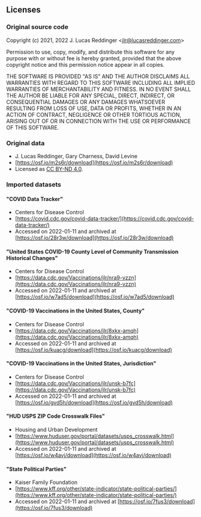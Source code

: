 ## Licenses

### Original source code
Copyright (c) 2021, 2022 J. Lucas Reddinger &lt;jlr@lucasreddinger.com&gt;

Permission to use, copy, modify, and distribute this software for any
purpose with or without fee is hereby granted, provided that the above
copyright notice and this permission notice appear in all copies.

THE SOFTWARE IS PROVIDED "AS IS" AND THE AUTHOR DISCLAIMS ALL WARRANTIES
WITH REGARD TO THIS SOFTWARE INCLUDING ALL IMPLIED WARRANTIES OF
MERCHANTABILITY AND FITNESS. IN NO EVENT SHALL THE AUTHOR BE LIABLE FOR
ANY SPECIAL, DIRECT, INDIRECT, OR CONSEQUENTIAL DAMAGES OR ANY DAMAGES
WHATSOEVER RESULTING FROM LOSS OF USE, DATA OR PROFITS, WHETHER IN AN
ACTION OF CONTRACT, NEGLIGENCE OR OTHER TORTIOUS ACTION, ARISING OUT OF
OR IN CONNECTION WITH THE USE OR PERFORMANCE OF THIS SOFTWARE.

### Original data 

* J. Lucas Reddinger, Gary Charness, David Levine
* [https://osf.io/m2s6r/download](https://osf.io/m2s6r/download)
* Licensed as [CC BY-ND 4.0](https://creativecommons.org/licenses/by-nd/4.0/).

### Imported datasets

#### "COVID Data Tracker"
* Centers for Disease Control
* [https://covid.cdc.gov/covid-data-tracker/](https://covid.cdc.gov/covid-data-tracker/)
* Accessed on 2022-01-11 and archived at [https://osf.io/28r3w/download](https://osf.io/28r3w/download)

#### "United States COVID-19 County Level of Community Transmission Historical Changes"
* Centers for Disease Control
* [https://data.cdc.gov/Vaccinations/jlr/nra9-vzzn](https://data.cdc.gov/Vaccinations/jlr/nra9-vzzn)
* Accessed on 2022-01-11 and archived at [https://osf.io/w7ad5/download](https://osf.io/w7ad5/download)

#### "COVID-19 Vaccinations in the United States, County"
* Centers for Disease Control
* [https://data.cdc.gov/Vaccinations/jlr/8xkx-amqh](https://data.cdc.gov/Vaccinations/jlr/8xkx-amqh)
* Accessed on 2022-01-11 and archived at [https://osf.io/kuacg/download](https://osf.io/kuacg/download)

#### "COVID-19 Vaccinations in the United States, Jurisdiction"
* Centers for Disease Control
* [https://data.cdc.gov/Vaccinations/jlr/unsk-b7fc](https://data.cdc.gov/Vaccinations/jlr/unsk-b7fc)
* Accessed on 2022-01-11 and archived at [https://osf.io/gvd5h/download](https://osf.io/gvd5h/download)

#### "HUD USPS ZIP Code Crosswalk Files"
* Housing and Urban Development
* [https://www.huduser.gov/portal/datasets/usps_crosswalk.html](https://www.huduser.gov/portal/datasets/usps_crosswalk.html)
* Accessed on 2022-01-11 and archived at [https://osf.io/w4avj/download](https://osf.io/w4avj/download)

#### "State Political Parties"
* Kaiser Family Foundation
* [https://www.kff.org/other/state-indicator/state-political-parties/](https://www.kff.org/other/state-indicator/state-political-parties/)
* Accessed on 2022-01-11 and archived at [https://osf.io/7fus3/download](https://osf.io/7fus3/download)

